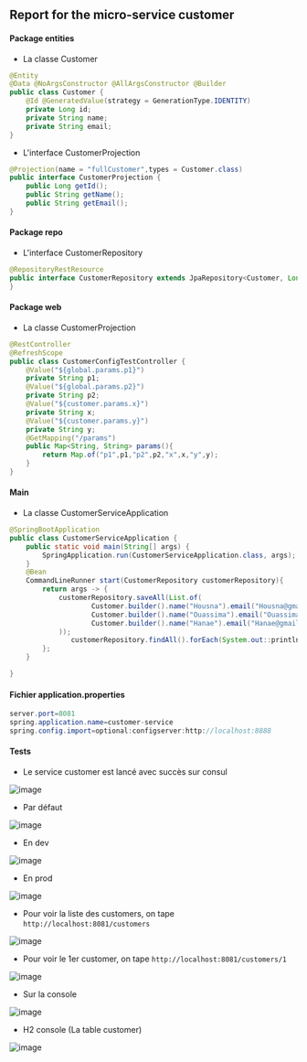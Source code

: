 ## Report for the micro-service customer

#### Package entities

+ La classe Customer

```java
@Entity
@Data @NoArgsConstructor @AllArgsConstructor @Builder
public class Customer {
    @Id @GeneratedValue(strategy = GenerationType.IDENTITY)
    private Long id;
    private String name;
    private String email;
}
```

+ L'interface CustomerProjection

```java
@Projection(name = "fullCustomer",types = Customer.class)
public interface CustomerProjection {
    public Long getId();
    public String getName();
    public String getEmail();
}
```

#### Package repo

+ L'interface CustomerRepository

```java
@RepositoryRestResource
public interface CustomerRepository extends JpaRepository<Customer, Long> {
}
```

#### Package web
+ La classe CustomerProjection
```java
@RestController
@RefreshScope
public class CustomerConfigTestController {
    @Value("${global.params.p1}")
    private String p1;
    @Value("${global.params.p2}")
    private String p2;
    @Value("${customer.params.x}")
    private String x;
    @Value("${customer.params.y}")
    private String y;
    @GetMapping("/params")
    public Map<String, String> params(){
        return Map.of("p1",p1,"p2",p2,"x",x,"y",y);
    }
}
```


#### Main
+ La classe CustomerServiceApplication
```java
@SpringBootApplication
public class CustomerServiceApplication {
	public static void main(String[] args) {
		SpringApplication.run(CustomerServiceApplication.class, args);
	}
	@Bean
	CommandLineRunner start(CustomerRepository customerRepository){
		return args -> {
		   	customerRepository.saveAll(List.of(
					Customer.builder().name("Housna").email("Housna@gmail.com").build(),
					Customer.builder().name("Ouassima").email("Ouassima@gmail.com").build(),
					Customer.builder().name("Hanae").email("Hanae@gmail.com").build()
			));
			   customerRepository.findAll().forEach(System.out::println);
		};
	}

}
```


#### Fichier application.properties

```java
server.port=8081
spring.application.name=customer-service
spring.config.import=optional:configserver:http://localhost:8888
```

#### Tests 
+ Le service customer est lancé avec succès sur consul

![image](https://github.com/WebProjDeveloper/JEE_All_Activities/assets/125798807/4d232ae6-5aac-430c-b4a5-5a19bc13cf1d)

- Par défaut
  
![image](https://github.com/WebProjDeveloper/JEE_All_Activities/assets/125798807/7405b7cb-db68-4acd-b259-0253a767d930)

- En dev

![image](https://github.com/WebProjDeveloper/JEE_All_Activities/assets/125798807/bbbb516d-8406-44eb-bcce-726f4b451f0e)

- En prod

![image](https://github.com/WebProjDeveloper/JEE_All_Activities/assets/125798807/52ea5782-029e-44f8-a1ac-6c6d8d1ff5b0)

- Pour voir la liste des customers, on tape `http://localhost:8081/customers`

![image](https://github.com/WebProjDeveloper/JEE_All_Activities/assets/125798807/b73a1866-75e9-4770-b01b-96d3c3a29664)

- Pour voir le 1er customer, on tape `http://localhost:8081/customers/1`

![image](https://github.com/WebProjDeveloper/JEE_All_Activities/assets/125798807/0ab680c6-5968-48da-8dd8-d07e79f10539)

- Sur la console

![image](https://github.com/WebProjDeveloper/JEE_All_Activities/assets/125798807/0c3d3a46-f958-45df-855f-607d9a7b19bf)

- H2 console (La table customer)

![image](https://github.com/WebProjDeveloper/JEE_All_Activities/assets/125798807/ff1f8bf9-428f-440b-924a-6fd43cc279a4)





